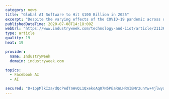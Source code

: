 ```yaml
---
category: news
title: "Global AI Software to Hit $100 Billion in 2025"
excerpt: "Despite the varying effects of the COVID-19 pandemic across different industries, the global market for artificial intelligence (AI ... capitalize on the work taking place within GE's Global Research Center and its partnerships to enhance current ..."
publishedDateTime: 2020-07-08T14:18:00Z
webUrl: "https://www.industryweek.com/technology-and-iiot/article/21136080/global-ai-software-to-hit-100-billion-in-2025"
type: article
quality: 19
heat: 19

provider:
  name: IndustryWeek
  domain: industryweek.com

topics:
  - Facebook AI
  - AI

secured: "D+1ppMlkIza/dQcPedTaWvQL1QxekoAq07N5PEaRnLHRmIBMr2unYw+4jlwyafNtdfOzDb14tk8iicHt+tU6csbVKhMilVYMJSah49vj0JKcim5wKADKDgdaXN9CpiwYzEv88tEuJKrxbQ163x57qH/oabDmZj6o9pKBjmauA59XpQI43B8WOTL4ttpoO8z11yvjhRSu37mvuL7R53nQfILxXf/XaosTIFjZoADsX7oo1AaL6iCwYx8uYISAo48ngHx2KU7wJ++Icxdf7WMRxWf0EZbVyeurtJwlURlclTC6q8nDNkGPlVXjLGuGVWuItdhIp6S2jc72d37SgYjb+Q==;ubbVR3Z4BaEhnFDQZhw+xw=="
---
```


